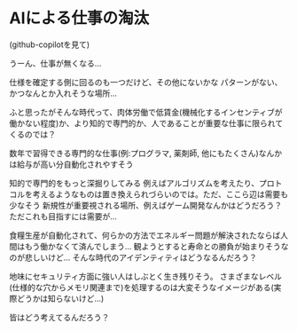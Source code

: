 # AIによる仕事の淘汰

(github-copilotを見て)

うーん、仕事が無くなる...

仕様を確定する側に回るのも一つだけど、その他にないかな
パターンがない、かつなんとか入れそうな場所...

ふと思ったがそんな時代って、肉体労働で低賃金(機械化するインセンティブが働かない程度)か、より知的で専門的か、人であることが重要な仕事に限られてくるのでは？

数年で習得できる専門的な仕事(例:プログラマ, 薬剤師, 他にもたくさん)なんかは給与が高い分自動化されやすそう

知的で専門的をもっと深掘りしてみる
例えばアルゴリズムを考えたり、プロトコルを考えるようなものは置き換えられづらいのでは。ただ、ここら辺は需要も少なそう
新規性が重要視される場所、例えばゲーム開発なんかはどうだろう？ただこれも目指すには需要が...

食糧生産が自動化されて、何らかの方法でエネルギー問題が解決されたならば人間はもう働かなくて済んでしまう...
観ようとすると寿命との勝負が始まりそうなのが悲しいけど...
そんな時代のアイデンティティはどうなるんだろう？

地味にセキュリティ方面に強い人はしぶとく生き残りそう。
さまざまなレベル(仕様的な穴からメモリ関連まで)を処理するのは大変そうなイメージがある(実際どうかは知らないけど...)

皆はどう考えてるんだろう？
